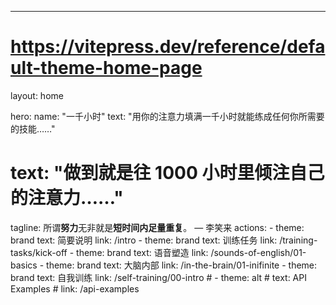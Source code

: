 ---
# https://vitepress.dev/reference/default-theme-home-page
layout: home

hero:
  name: "一千小时"
  text: "用你的注意力填满一千小时就能练成任何你所需要的技能……"
  # text: "做到就是往 1000 小时里倾注自己的注意力……"
  tagline: 所谓<strong>努力</strong>无非就是<strong>短时间内足量重复</strong>。 — 李笑来
  actions:
    - theme: brand
      text: 简要说明
      link: /intro
    - theme: brand
      text: 训练任务
      link: /training-tasks/kick-off
    - theme: brand
      text: 语音塑造
      link: /sounds-of-english/01-basics
    - theme: brand
      text: 大脑内部
      link: /in-the-brain/01-inifinite
    - theme: brand
      text: 自我训练
      link: /self-training/00-intro
    # - theme: alt
    #   text: API Examples
    #   link: /api-examples


